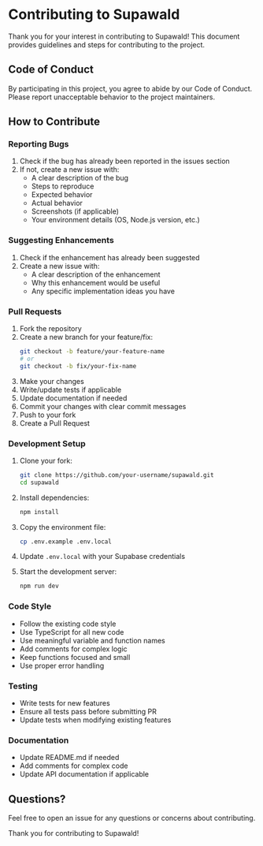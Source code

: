 # Contributing to Supawald

Thank you for your interest in contributing to Supawald! This document provides guidelines and steps for contributing to the project.

## Code of Conduct

By participating in this project, you agree to abide by our Code of Conduct. Please report unacceptable behavior to the project maintainers.

## How to Contribute

### Reporting Bugs

1. Check if the bug has already been reported in the issues section
2. If not, create a new issue with:
   - A clear description of the bug
   - Steps to reproduce
   - Expected behavior
   - Actual behavior
   - Screenshots (if applicable)
   - Your environment details (OS, Node.js version, etc.)

### Suggesting Enhancements

1. Check if the enhancement has already been suggested
2. Create a new issue with:
   - A clear description of the enhancement
   - Why this enhancement would be useful
   - Any specific implementation ideas you have

### Pull Requests

1. Fork the repository
2. Create a new branch for your feature/fix:
   ```bash
   git checkout -b feature/your-feature-name
   # or
   git checkout -b fix/your-fix-name
   ```
3. Make your changes
4. Write/update tests if applicable
5. Update documentation if needed
6. Commit your changes with clear commit messages
7. Push to your fork
8. Create a Pull Request

### Development Setup

1. Clone your fork:
   ```bash
   git clone https://github.com/your-username/supawald.git
   cd supawald
   ```

2. Install dependencies:
   ```bash
   npm install
   ```

3. Copy the environment file:
   ```bash
   cp .env.example .env.local
   ```

4. Update `.env.local` with your Supabase credentials

5. Start the development server:
   ```bash
   npm run dev
   ```

### Code Style

- Follow the existing code style
- Use TypeScript for all new code
- Use meaningful variable and function names
- Add comments for complex logic
- Keep functions focused and small
- Use proper error handling

### Testing

- Write tests for new features
- Ensure all tests pass before submitting PR
- Update tests when modifying existing features

### Documentation

- Update README.md if needed
- Add comments for complex code
- Update API documentation if applicable

## Questions?

Feel free to open an issue for any questions or concerns about contributing.

Thank you for contributing to Supawald! 